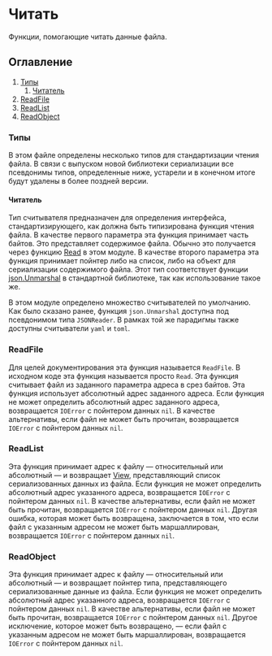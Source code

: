 # Читать
Функции, помогающие читать данные файла.

## Оглавление
1. [Типы](#типы)
    1. [Читатель](#читатель)
2. [ReadFile](#readfile)
3. [ReadList](#readlist)
4. [ReadObject](#readobject)

### Типы
В этом файле определены несколько типов для стандартизации чтения файла. В связи с выпуском новой библиотеки сериализации все псевдонимы типов, определенные ниже, устарели и в конечном итоге будут удалены в более поздней версии.

#### Читатель
Тип считывателя предназначен для определения интерфейса, стандартизирующего, как должна быть типизирована функция чтения файла. В качестве первого параметра эта функция принимает часть байтов. Это представляет содержимое файла. Обычно это получается через функцию [Read](#readfile) в этом модуле. В качестве второго параметра эта функция принимает пойнтер либо на список, либо на объект для сериализации содержимого файла. Этот тип соответствует функции [json.Unmarshal](https://pkg.go.dev/encoding/json#Unmarshal) в стандартной библиотеке, так как использование такое же.

В этом модуле определено множество считывателей по умолчанию. Как было сказано ранее, функция `json.Unmarshal` доступна под псевдонимом типа `JSONReader`. В рамках той же парадигмы также доступны считыватели `yaml` и `toml`.

### ReadFile
Для целей документирования эта функция называется `ReadFile`. В исходном коде эта функция называется просто `Read`. Эта функция считывает файл из заданного параметра адреса в срез байтов. Эта функция использует абсолютный адрес заданного адреса. Если функция не может определить абсолютный адрес заданного адреса, возвращается `IOError` с пойнтером данных `nil`. В качестве альтернативы, если файл не может быть прочитан, возвращается `IOError` с пойнтером данных `nil`.

### ReadList
Эта функция принимает адрес к файлу &mdash; относительный или абсолютный &mdash; и возвращает [View](/docs/ru-RU/collections/view.md), представляющий список сериализованных данных из файла. Если функция не может определить абсолютный адрес указанного адреса, возвращается `IOError` с пойнтером данных `nil`. В качестве альтернативы, если файл не может быть прочитан, возвращается `IOError` с пойнтером данных `nil`. Другая ошибка, которая может быть возвращена, заключается в том, что если файл с указанным адресом не может быть маршаллирован, возвращается `IOError` с пойнтером данных `nil`.

### ReadObject
Эта функция принимает адрес к файлу &mdash; относительный или абсолютный &mdash; и возвращает пойнтер типа, представляющего сериализованные данные из файла. Если функция не может определить абсолютный адрес указанного адреса, возвращается `IOError` с пойнтером данных `nil`. В качестве альтернативы, если файл не может быть прочитан, возвращается `IOError` с пойнтером данных `nil`. Другое исключение, которое может быть возвращено, — если файл с указанным адресом не может быть маршаллирован, возвращается `IOError` с пойнтером данных `nil`.